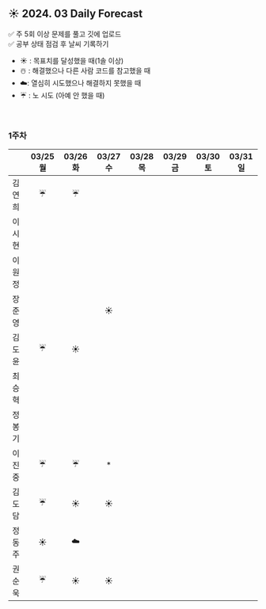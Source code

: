 ## ☀️ 2024. 03 Daily Forecast

✅ 주 5회 이상 문제를 풀고 깃에 업로드    
✅ 공부 상태 점검 후 날씨 기록하기 
- ☀️ : 목표치를 달성했을 때(1솔 이상)
- ☃️ : 해결했으나 다른 사람 코드를 참고했을 때
- ☁️: 열심히 시도했으나 해결하지 못했을 때
- ☔ : 노 시도 (아예 안 했을 때)

<br>

### 1주차

  
|      | 03/25 월 | 03/26 화 | 03/27 수 | 03/28 목 | 03/29 금 | 03/30 토 | 03/31 일 |
|------|:-----:|:-----:|:-----:|:-----:|:-----:|:-----:|:-----:|
| 김연희 |☔|☔| | | | | |
| 이시현 | | | | | | | |
| 이원정 | | | | | | | |
| 장준영 | | |☀️| | | | |
| 김도윤 |☔ |☀️ | | | | | |
| 최승혁 | | | | | | | |
| 정봉기 | | | | | | | |
| 이진중 |☔|☔|*| | | | |
| 김도담 |☔ |☀️ |☀️ | | | | |
| 정동주 |☀️ |☁️ | | | | | |
| 권순욱 |☔ |☀️ |☀️ | | | | |

<br>
